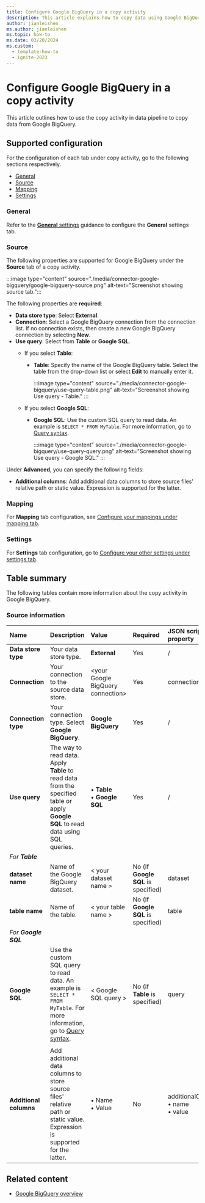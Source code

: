 ```yaml
---
title: Configure Google BigQuery in a copy activity
description: This article explains how to copy data using Google BigQuery.
author: jianleishen
ms.author: jianleishen
ms.topic: how-to
ms.date: 03/20/2024
ms.custom:
  - template-how-to
  - ignite-2023
---
```


# Configure Google BigQuery in a copy activity

This article outlines how to use the copy activity in data pipeline to copy data from Google BigQuery.

## Supported configuration

For the configuration of each tab under copy activity, go to the following sections respectively.

- [General](#general)  
- [Source](#source)
- [Mapping](#mapping)
- [Settings](#settings)

### General

Refer to the [**General** settings](activity-overview.md#general-settings) guidance to configure the **General** settings tab.

### Source

The following properties are supported for Google BigQuery under the **Source** tab of a copy activity.

:::image type="content" source="./media/connector-google-bigquery/google-bigquery-source.png" alt-text="Screenshot showing source tab.":::

The following properties are **required**:

- **Data store type**: Select **External**.
- **Connection**:  Select a Google BigQuery connection from the connection list. If no connection exists, then create a new Google BigQuery connection by selecting **New**.
- **Use query**: Select from **Table** or **Google SQL**.
    - If you select **Table**:
      - **Table**: Specify the name of the Google BigQuery table. Select the table from the drop-down list or select **Edit** to manually enter it.

        :::image type="content" source="./media/connector-google-bigquery/use-query-table.png" alt-text="Screenshot showing Use query - Table." :::

    - If you select **Google SQL**:
      - **Google SQL**: Use the custom SQL query to read data. An example is `SELECT * FROM MyTable`. For more information, go to [Query syntax](https://cloud.google.com/bigquery/docs/reference/standard-sql/query-syntax).

        :::image type="content" source="./media/connector-google-bigquery/use-query-query.png" alt-text="Screenshot showing Use query - Google SQL." :::

Under **Advanced**, you can specify the following fields:

- **Additional columns**: Add additional data columns to store source files' relative path or static value. Expression is supported for the latter.

### Mapping

For **Mapping** tab configuration, see [Configure your mappings under mapping tab](copy-data-activity.md#configure-your-mappings-under-mapping-tab). 

### Settings

For **Settings** tab configuration, go to [Configure your other settings under settings tab](copy-data-activity.md#configure-your-other-settings-under-settings-tab).

## Table summary

The following tables contain more information about the copy activity in Google BigQuery.

### Source information

|Name |Description |Value|Required |JSON script property |
|:---|:---|:---|:---|:---|
|**Data store type**|Your data store type.| **External** |Yes|/|
|**Connection** |Your connection to the source data store.|\<your Google BigQuery connection> |Yes|connection|
|**Connection type** | Your connection type. Select **Google BigQuery**.|**Google BigQuery**|Yes |/|
|**Use query** |The way to read data. Apply **Table** to read data from the specified table or apply **Google SQL** to read data using SQL queries.|• **Table** <br>• **Google SQL** |Yes |/|
| *For **Table*** |  |  |  |  |
| **dataset name** | Name of the Google BigQuery dataset. |< your dataset name >  | No (if **Google SQL** is specified) | dataset |
| **table name** | 	Name of the table. | < your table name > | No (if **Google SQL** is specified) |table |
| *For **Google SQL*** |  |  |  |  |
| **Google SQL** | Use the custom SQL query to read data. An example is `SELECT * FROM MyTable`. For more information, go to [Query syntax](https://cloud.google.com/bigquery/docs/reference/standard-sql/query-syntax). |  < Google SQL query > |No (if **Table** is specified) | query|
|  |  |  |  |  |
| **Additional columns** | Add additional data columns to store source files' relative path or static value. Expression is supported for the latter. | • Name<br>• Value | No | additionalColumns:<br>• name<br>• value |

## Related content

- [Google BigQuery overview](connector-google-bigquery-overview.md)
